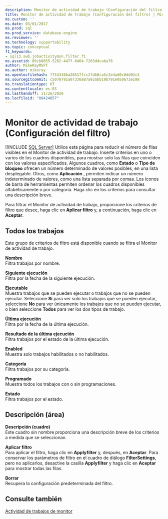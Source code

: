 ```yaml
---
description: Monitor de actividad de trabajo (Configuración del filtro)
title: Monitor de actividad de trabajo (Configuración del filtro) | Microsoft Docs
ms.custom: ''
ms.date: 03/01/2017
ms.prod: sql
ms.prod_service: database-engine
ms.reviewer: ''
ms.technology: supportability
ms.topic: conceptual
f1_keywords:
- sql13.swb.jobactivitymon.filter.f1
ms.assetid: 89cb0055-5262-447f-8464-7203d4caba78
author: MikeRayMSFT
ms.author: mikeray
ms.openlocfilehash: f7533366a28517fcc2fdb8ca5c2e4ad0c0dd01c5
ms.sourcegitcommit: c5078791a07330a87a92abb19b791e950672e198
ms.translationtype: HT
ms.contentlocale: es-ES
ms.lasthandoff: 11/26/2020
ms.locfileid: "88424057"
---
```

# <a name="job-activity-monitor-filter-settings"></a>Monitor de actividad de trabajo (Configuración del filtro)
 [!INCLUDE [SQL Server](../../includes/applies-to-version/sqlserver.md)]
  Utilice esta página para reducir el número de filas visibles en el Monitor de actividad de trabajo. Inserte criterios en uno o varios de los cuadros disponibles, para mostrar solo las filas que coinciden con los valores especificados. Algunos cuadros, como **Estado** o **Tipo de bloqueo** ofrecen un número determinado de valores posibles, en una lista desplegable. Otros, como **Aplicación** , permiten indicar un número indeterminado de valores, como una lista separada por comas. Los iconos de barra de herramientas permiten ordenar los cuadros disponibles alfabéticamente o por categoría. Haga clic en los criterios para consultar una descripción breve.  
  
 Para filtrar el Monitor de actividad de trabajo, proporcione los criterios de filtro que desee, haga clic en **Aplicar filtro** y, a continuación, haga clic en **Aceptar**.  
  
## <a name="all-jobs"></a>Todos los trabajos  
 Este grupo de criterios de filtro está disponible cuando se filtra el Monitor de actividad de trabajo.  
  
 **Nombre**  
 Filtra trabajos por nombre.  
  
 **Siguiente ejecución**  
 Filtra por la fecha de la siguiente ejecución.  
  
 **Ejecutable**  
 Muestra trabajos que se pueden ejecutar o trabajos que no se pueden ejecutar. Seleccione **Sí** para ver solo los trabajos que se pueden ejecutar, seleccione **No** para ver únicamente los trabajos que no se pueden ejecutar, o bien seleccione **Todos** para ver los dos tipos de trabajo.  
  
 **Última ejecución**  
 Filtra por la fecha de la última ejecución.  
  
 **Resultado de la última ejecución**  
 Filtra trabajos por el estado de la última ejecución.  
  
 **Enabled**  
 Muestra solo trabajos habilitados o no habilitados.  
  
 **Categoría**  
 Filtra trabajos por su categoría.  
  
 **Programado**  
 Muestra todos los trabajos con o sin programaciones.  
  
 **Estado**  
 Filtra trabajos por el estado.  
  
## <a name="description-area"></a>Descripción (área)  
 **Descripción (cuadro)**  
 Este cuadro sin nombre proporciona una descripción breve de los criterios a medida que se seleccionan.  
  
 **Aplicar filtro**  
 Para aplicar el filtro, haga clic en **Applyfilter** y, después, en **Aceptar**. Para conservar los parámetros de filtro en el cuadro de diálogo **FilterSettings**, pero no aplicarlos, desactive la casilla **Applyfilter** y haga clic en **Aceptar** para mostrar todas las filas.  
  
 **Borrar**  
 Recupera la configuración predeterminada del filtro.  
  
## <a name="see-also"></a>Consulte también  
 [Actividad de trabajos de monitor](../../ssms/agent/monitor-job-activity.md)  
  
  
